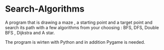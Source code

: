 # Search-Algorithms
A program that is drawing a maze , a starting point and a target point and search its path with a few algorithms from your choosing : 
BFS, DFS, Double BFS , Dijkstra and A star.

The program is wirten with Python and in addition Pygame is needed.
